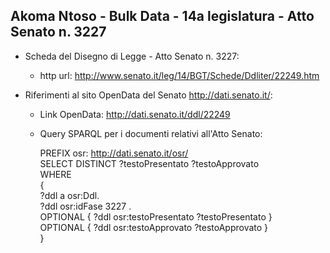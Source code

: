 ## Akoma Ntoso - Bulk Data - 14a legislatura - Atto Senato n. 3227 ##

* Scheda del Disegno di Legge - Atto Senato n. 3227:
	* http url: http://www.senato.it/leg/14/BGT/Schede/Ddliter/22249.htm

* Riferimenti al sito OpenData del Senato http://dati.senato.it/:
	* Link OpenData: http://dati.senato.it/ddl/22249
	* Query SPARQL per i documenti relativi all'Atto Senato:

        PREFIX osr: <http://dati.senato.it/osr/>  
		SELECT DISTINCT ?testoPresentato ?testoApprovato  
		WHERE  
		{  
		    ?ddl a osr:Ddl.  
		    ?ddl osr:idFase 3227 .  
		    OPTIONAL { ?ddl osr:testoPresentato ?testoPresentato }  
		    OPTIONAL { ?ddl osr:testoApprovato ?testoApprovato }  
		}
		